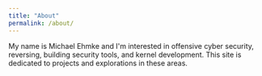 ```yaml
---
title: "About"
permalink: /about/
---
```


My name is Michael Ehmke and I'm interested in offensive cyber security, reversing, building security tools, and kernel development. This site is dedicated to projects and explorations in these areas. 